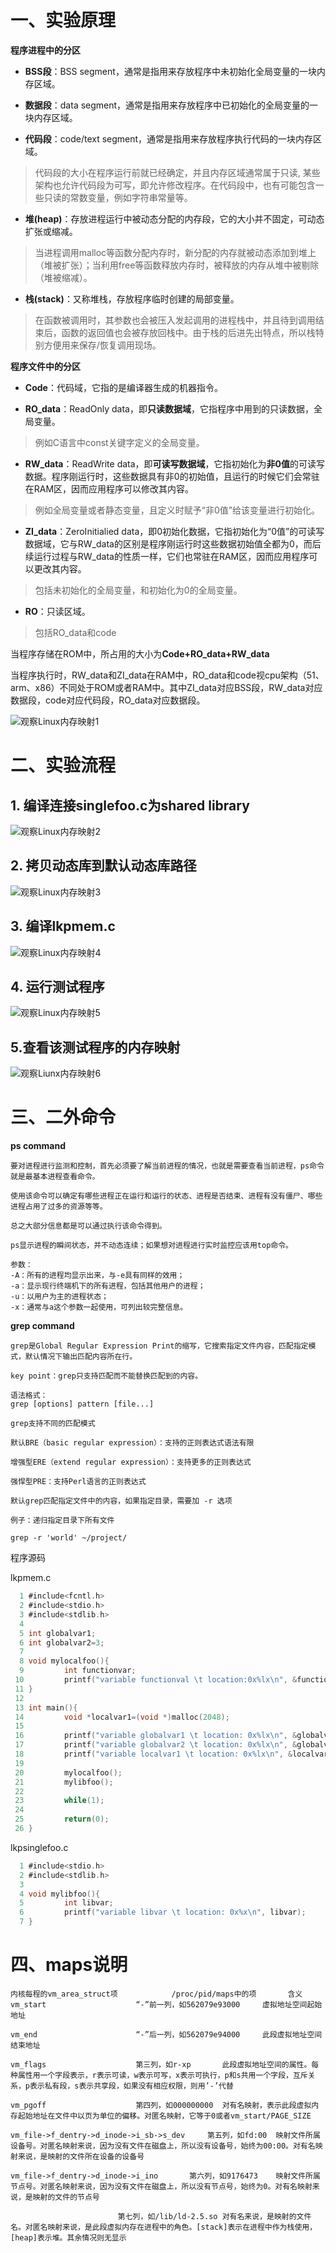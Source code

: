 # 一、实验原理

**程序进程中的分区**

* **BSS段**：BSS segment，通常是指用来存放程序中未初始化全局变量的一块内存区域。

* **数据段**：data segment，通常是指用来存放程序中已初始化的全局变量的一块内存区域。

* **代码段**：code/text segment，通常是指用来存放程序执行代码的一块内存区域。
> 代码段的大小在程序运行前就已经确定，并且内存区域通常属于只读, 某些架构也允许代码段为可写，即允许修改程序。在代码段中，也有可能包含一些只读的常数变量，例如字符串常量等。

* **堆(heap)**：存放进程运行中被动态分配的内存段，它的大小并不固定，可动态扩张或缩减。
> 当进程调用malloc等函数分配内存时，新分配的内存就被动态添加到堆上（堆被扩张）；当利用free等函数释放内存时，被释放的内存从堆中被剔除（堆被缩减）。

* **栈(stack)**：又称堆栈，存放程序临时创建的局部变量。
> 在函数被调用时，其参数也会被压入发起调用的进程栈中，并且待到调用结束后，函数的返回值也会被存放回栈中。由于栈的后进先出特点，所以栈特别方便用来保存/恢复调用现场。


**程序文件中的分区**

* **Code**：代码域，它指的是编译器生成的机器指令。

* **RO_data**：ReadOnly data，即**只读数据域**，它指程序中用到的只读数据，全局变量。
> 例如C语言中const关键字定义的全局变量。

* **RW_data**：ReadWrite data，即**可读写数据域**，它指初始化为**非0值**的可读写数据。程序刚运行时，这些数据具有非0的初始值，且运行的时候它们会常驻在RAM区，因而应用程序可以修改其内容。
> 例如全局变量或者静态变量，且定义时赋予“非0值”给该变量进行初始化。

* **ZI_data**：ZeroInitialied data，即0初始化数据，它指初始化为“0值”的可读写数据域，它与RW_data的区别是程序刚运行时这些数据初始值全都为0，而后续运行过程与RW_data的性质一样，它们也常驻在RAM区，因而应用程序可以更改其内容。
> 包括未初始化的全局变量，和初始化为0的全局变量。

* **RO**：只读区域。
> 包括RO_data和code

当程序存储在ROM中，所占用的大小为**Code+RO_data+RW_data**

当程序执行时，RW_data和ZI_data在RAM中，RO_data和code视cpu架构（51、arm、x86）不同处于ROM或者RAM中。其中ZI_data对应BSS段，RW_data对应数据段，code对应代码段，RO_data对应数据段。

![观察Linux内存映射1](img/观察Linux内存映射1.png)

# 二、实验流程

## 1. 编译连接singlefoo.c为shared library
![观察Linux内存映射2](img/观察Linux内存映射2.png)

## 2. 拷贝动态库到默认动态库路径
![观察Linux内存映射3](img/观察Linux内存映射3.png)

## 3. 编译lkpmem.c
![观察Linux内存映射4](img/观察Linux内存映射4.png)

## 4. 运行测试程序
![观察Linux内存映射5](img/观察Linux内存映射5.png)

## 5.查看该测试程序的内存映射
![观察Liunx内存映射6](img/观察Linux内存映射6.png)

# 三、二外命令
**ps command**
```shell
要对进程进行监测和控制，首先必须要了解当前进程的情况，也就是需要查看当前进程，ps命令就是最基本进程查看命令。

使用该命令可以确定有哪些进程正在运行和运行的状态、进程是否结束、进程有没有僵尸、哪些进程占用了过多的资源等等。

总之大部分信息都是可以通过执行该命令得到。

ps显示进程的瞬间状态，并不动态连续；如果想对进程进行实时监控应该用top命令。

参数：
-A：所有的进程均显示出来，与-e具有同样的效用；
-a：显示现行终端机下的所有进程，包括其他用户的进程；
-u：以用户为主的进程状态；
-x：通常与a这个参数一起使用，可列出较完整信息。
```

**grep command**
```shell
grep是Global Regular Expression Print的缩写，它搜索指定文件内容，匹配指定模式，默认情况下输出匹配内容所在行。

key point：grep只支持匹配而不能替换匹配到的内容。

语法格式：
grep [options] pattern [file...]

grep支持不同的匹配模式

默认BRE（basic regular expression）：支持的正则表达式语法有限

增强型ERE（extend regular expression）：支持更多的正则表达式

强悍型PRE：支持Perl语言的正则表达式

默认grep匹配指定文件中的内容，如果指定目录，需要加 -r 选项

例子：递归指定目录下所有文件

grep -r 'world' ~/project/
```

程序源码

lkpmem.c
```c
  1 #include<fcntl.h>
  2 #include<stdio.h>
  3 #include<stdlib.h>
  4
  5 int globalvar1;
  6 int globalvar2=3;
  7
  8 void mylocalfoo(){
  9         int functionvar;
 10         printf("variable functionval \t location:0x%lx\n", &functionvar);
 11 }
 12
 13 int main(){
 14         void *localvar1=(void *)malloc(2048);
 15
 16         printf("variable globalvar1 \t location: 0x%lx\n", &globalvar1);
 17         printf("variable globalvar2 \t location: 0x%lx\n", &globalvar2);
 18         printf("variable localvar1 \t location: 0x%lx\n", &localvar1);
 19
 20         mylocalfoo();
 21         mylibfoo();
 22
 23         while(1);
 24
 25         return(0);
 26 }
```

lkpsinglefoo.c
```c
  1 #include<stdio.h>
  2 #include<stdlib.h>
  3
  4 void mylibfoo(){
  5         int libvar;
  6         printf("variable libvar \t location: 0x%x\n", libvar);
  7 }
```

# 四、maps说明
```
内核每程的vm_area_struct项			/proc/pid/maps中的项		含义
vm_start 					“-”前一列，如562079e93000     虚拟地址空间起始地址

vm_end 						“-”后一列，如562079e94000     此段虚拟地址空间结束地址

vm_flags 					第三列，如r-xp 		此段虚拟地址空间的属性。每种属性用一个字段表示，r表示可读，w表示可写，x表示可执行，p和s共用一个字段，互斥关系，p表示私有段，s表示共享段，如果没有相应权限，则用’-’代替

vm_pgoff 					第四列，如000000000	对有名映射，表示此段虚拟内存起始地址在文件中以页为单位的偏移。对匿名映射，它等于0或者vm_start/PAGE_SIZE

vm_file->f_dentry->d_inode->i_sb->s_dev 	第五列，如fd:00 	映射文件所属设备号。对匿名映射来说，因为没有文件在磁盘上，所以没有设备号，始终为00:00。对有名映射来说，是映射的文件所在设备的设备号

vm_file->f_dentry->d_inode->i_ino 		第六列，如9176473 	映射文件所属节点号。对匿名映射来说，因为没有文件在磁盘上，所以没有节点号，始终为0。对有名映射来说，是映射的文件的节点号

						第七列，如/lib/ld-2.5.so 对有名来说，是映射的文件名。对匿名映射来说，是此段虚拟内存在进程中的角色。[stack]表示在进程中作为栈使用，[heap]表示堆。其余情况则无显示
```

